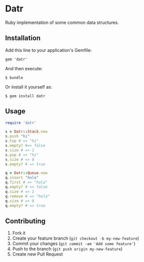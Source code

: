 # Datr

Ruby implementation of some common data structures.

## Installation

Add this line to your application's Gemfile:

    gem 'datr'

And then execute:

    $ bundle

Or install it yourself as:

    $ gem install datr

## Usage

```ruby
require 'datr'

s = Datr::Stack.new
s.push "hi"
s.top # => "hi"
s.empty? #=> false
s.size # => 1
s.pop # => "hi" 
s.size # => 0
s.empty? # => true

q = Datr::Queue.new
q.insert "hola"
q.first # => "hola"
q.empty? # => false
q.size # => 1
q.remove # => "hola"
q.size # => 0
q.empty? # => true
```

## Contributing

1. Fork it
2. Create your feature branch (`git checkout -b my-new-feature`)
3. Commit your changes (`git commit -am 'Add some feature'`)
4. Push to the branch (`git push origin my-new-feature`)
5. Create new Pull Request
